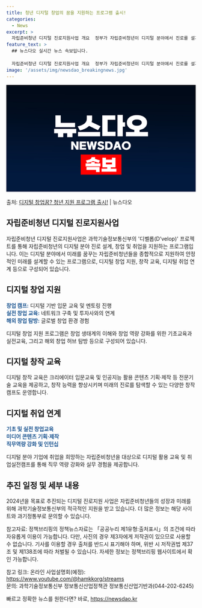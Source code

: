 ```yaml
---
title: 청년 디지털 창업의 꿈을 지원하는 프로그램 출시!
categories:
  - News
excerpt: >
  자립준비청년 디지털 진로지원사업 개요  정부가 자립준비청년이 디지털 분야에서 진로를 설계하고 직업적 성취를 …
feature_text: >
  ## 뉴스다오 실시간 뉴스 속보입니다.

  자립준비청년 디지털 진로지원사업 개요  정부가 자립준비청년이 디지털 분야에서 진로를 설계하고 직업적 성취를 …
image: '/assets/img/newsdao_breakingnews.jpg'
---
```


![뉴스다오 속보](/assets/img/newsdao_breakingnews.jpg)

<p>출처: <a href="https://newsdao.kr/4032" rel="dofollow">디지털 창업꿈? 청년 지원 프로그램 출시!</a> | 뉴스다오</p>

<h2 data-ke-size="size26">자립준비청년 디지털 진로지원사업</h2>

자립준비청년 디지털 진로지원사업은 과학기술정보통신부의 '디벨롭(D’velop)' 프로젝트를 통해 자립준비청년의 디지털 분야 진로 설계, 창업 및 취업을 지원하는 프로그램입니다. 이는 디지털 분야에서 미래를 꿈꾸는 자립준비청년들을 종합적으로 지원하여 안정적인 미래를 설계할 수 있는 프로그램으로, 디지털 창업 지원, 창작 교육, 디지털 취업 연계 등으로 구성되어 있습니다.

<p data-ke-size="size16"></p>

<h2 data-ke-size="size24">디지털 창업 지원</h2>

<b><span style="color: #1a5490;">창업 캠프:</span></b> 디지털 기반 입문 교육 및 멘토링 진행<br>
<b><span style="color: #1a5490;">실전 창업 교육:</span></b> 네트워크 구축 및 투자사와의 연계<br>
<b><span style="color: #1a5490;">해외 창업 탐방:</span></b> 글로벌 창업 환경 경험<br>

디지털 창업 지원 프로그램은 창업 생태계의 이해와 창업 역량 강화를 위한 기초교육과 실전교육, 그리고 해외 창업 허브 탐방 등으로 구성되어 있습니다.

<p data-ke-size="size16"></p>

<h2 data-ke-size="size24">디지털 창작 교육</h2>

디지털 창작 교육은 크리에이터 입문교육 및 인공지능 활용 콘텐츠 기획·제작 등 전문기술 교육을 제공하고, 창작 능력을 향상시키며 미래의 진로를 탐색할 수 있는 다양한 창작캠프도 운영합니다.

<p data-ke-size="size16"></p>

<h2 data-ke-size="size24">디지털 취업 연계</h2>

<b><span style="color: #1a5490;">기초 및 실전 창업교육</span></b><br>
<b><span style="color: #1a5490;">미디어 콘텐츠 기획·제작</span></b><br>
<b><span style="color: #1a5490;">직무역량 강화 및 인턴십</span></b><br>

디지털 분야 기업에 취업을 희망하는 자립준비청년을 대상으로 디지털 활용 교육 및 취업실전캠프를 통해 직무 역량 강화와 실무 경험을 제공합니다.

<p data-ke-size="size16"></p>

<h2 data-ke-size="size24">추진 일정 및 세부 내용</h2>

2024년을 목표로 추진되는 디지털 진로지원 사업은 자립준비청년들의 성장과 미래를 위해 과학기술정보통신부의 적극적인 지원을 받고 있습니다. 더 많은 정보는 해당 사이트와 과기정통부로 문의할 수 있습니다.

<p data-ke-size="size16"></p>

참고자료: 정책브리핑의 정책뉴스자료는 「공공누리 제1유형:출처표시」의 조건에 따라 자유롭게 이용이 가능합니다. 다만, 사진의 경우 제3자에게 저작권이 있으므로 사용할 수 없습니다. 기사를 이용할 경우 출처를 반드시 표기해야 하며, 위반 시 저작권법 제37조 및 제138조에 따라 처벌될 수 있습니다. 자세한 정보는 정책브리핑 웹사이트에서 확인 가능합니다.

참고 링크: 온라인 사업설명회(예정): <a href="https://www.youtube.com/@hamkkorg/streams">https://www.youtube.com/@hamkkorg/streams</a><br>
문의: 과학기술정보통신부 정보통신산업정책관 정보통신산업기반과(044-202-6245) 

빠르고 정확한 뉴스를 원한다면? 바로, <a href="https://newsdao.kr" rel="dofollow">https://newsdao.kr</a>



